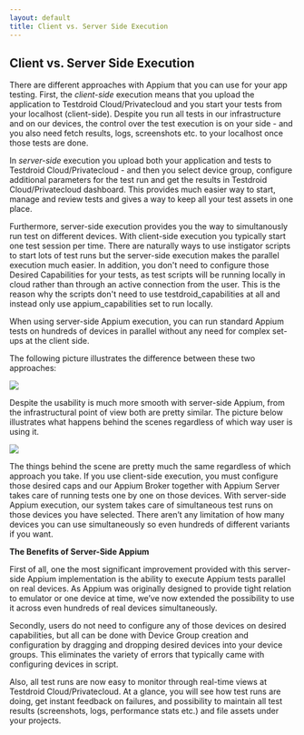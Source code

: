 ```yaml
---
layout: default
title: Client vs. Server Side Execution 
---
```



## Client vs. Server Side Execution

There are different approaches with Appium that you can use for your app testing. First, the <i>client-side</i> execution means that you upload the application to Testdroid Cloud/Privatecloud and you start your tests from your localhost (client-side). Despite you run all tests in our infrastructure and on our devices, the control over the test execution is on your side - and you also need fetch results, logs, screenshots etc. to your localhost once those tests are done.

In <i>server-side</i> execution you upload both your application and tests to Testdroid Cloud/Privatecloud - and then you select device group, configure additional parameters for the test run and get the results in Testdroid Cloud/Privatecloud dashboard. This provides much easier way to start, manage and review tests and gives a way to keep all your test assets in one place. 

Furthermore, server-side execution provides you the way to simultanously run test on different devices. With client-side execution you typically start one test session per time. There are naturally ways to use instigator scripts to start lots of test runs but the server-side execution makes the parallel execution much easier. In addition, you don't need to configure those Desired Capabilities for your tests, as test scripts will be running locally in cloud rather than through an active connection from the user. This is the reason why the scripts don't need to use testdroid_capabilities at all and instead only use appium_capabilities set to run locally.

When using server-side Appium execution, you can run standard Appium tests on hundreds of devices in parallel without any need for complex set-ups at the client side.

The following picture illustrates the difference between these two approaches:

![]({{site.github.url}}/assets/appium/appium_server_side_concept.jpg)

Despite the usability is much more smooth with server-side Appium, from the infrastructural point of view both are pretty similar. The picture below illustrates what happens behind the scenes regardless of which way user is using it.

![]({{site.github.url}}/assets/appium/appium-behind-the-scene.png)

The things behind the scene are pretty much the same regardless of which approach you take. If you use client-side execution, you must configure those desired caps and our Appium Broker together with Appium Server takes care of running tests one by one on those devices. With server-side Appium execution, our system takes care of simultaneous test runs on those devices you have selected. There aren’t any limitation of how many devices you can use simultaneously so even hundreds of different variants if you want.

<strong>The Benefits of Server-Side Appium</strong>

First of all, one the most significant improvement provided with this server-side Appium implementation is the ability to execute Appium tests parallel on real devices. As Appium was originally designed to provide tight relation to emulator or one device at time, we’ve now extended the possibility to use it across even hundreds of real devices simultaneously.

Secondly, users do not need to configure any of those devices on desired capabilities, but all can be done with Device Group creation and configuration by dragging and dropping desired devices into your device groups. This eliminates the variety of errors that typically came with configuring devices in script.

Also, all test runs are now easy to monitor through real-time views at Testdroid Cloud/Privatecloud. At a glance, you will see how test runs are doing, get instant feedback on failures, and possibility to maintain all test results (screenshots, logs, performance stats etc.) and file assets under your projects.




